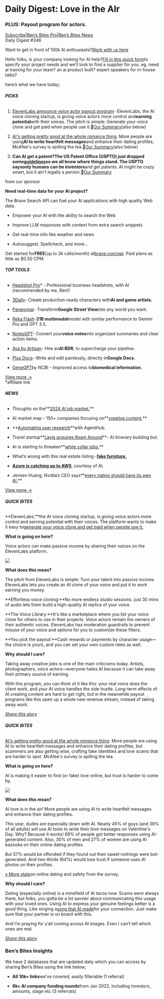 # Daily Digest: Love in the AIr

### PLUS: Payout program for actors.

[S](https://bensbites.com?utm_source=bensbites\&utm_medium=referral\&utm_campaign=daily-digest-love-in-the-air)[ubscribe](https://bensbites.com?utm_source=bensbites\&utm_medium=referral\&utm_campaign=daily-digest-love-in-the-air)|[Ben’s Bites Pro](https://bensbites.beehiiv.com/upgrade)|[Ben’s Bites News](https://news.bensbites.co/?utm_source=bensbites\&utm_medium=referral\&utm_campaign=daily-digest-love-in-the-air)\
Daily Digest #346

Want to get in front of 100k AI enthusiasts?[Work with us here](https://grizzlyads.com/store/bens-bites?utm_source=bensbites\&utm_medium=referral\&utm_campaign=daily-digest-love-in-the-air)

Hello folks, is your company looking for AI help?[Fill in this quick form](https://forms.gle/AZrkASkq5vXWsfuE8?utm_source=bensbites\&utm_medium=referral\&utm_campaign=daily-digest-love-in-the-air)to specify your project needs and we’ll look to find a supplier for you. eg. need ai training for your team? an ai product built? expert speakers for in-house talks?

here’s what we have today;

###### **PICKS**

1. [ElevenLabs announce voice actor payout program](https://elevenlabs.io/voice-actors?utm_source=bensbites\&utm_medium=referral\&utm_campaign=daily-digest-love-in-the-air)- ElevenLabs, the AI voice cloning startup, is giving voice actors more control and**earning potential**with their voices. The pitch is simple: Generate your voice clone and get paid when people use it.🍿[Our Summary](https://bensbites.beehiiv.com/p/voice-actors-can-now-earn-money-elevenlabs)(also below)

2. [AI's getting pretty good at the whole romance thing](https://www.businesswire.com/news/home/20240211785791/en/McAfee-Research-Reveals-Love-Bytes-45-of-Men-Will-Turn-to-AI-to-Write-Love-Messages-this-Valentine%E2%80%99s-Day?utm_source=bensbites\&utm_medium=referral\&utm_campaign=daily-digest-love-in-the-air). More people are using**AI to write heartfelt messages**and enhance their dating profiles. McAfee's survey is spilling the tea.🍿[Our Summary](https://bensbites.beehiiv.com/p/ai-playing-matchmaker-valentines)(also below)

3. **Can AI get a patent?**The US Patent Office (USPTO) just dropped some[guidelines](https://public-inspection.federalregister.gov/2024-02623.pdf?utm_source=bensbites\&utm_medium=referral\&utm_campaign=daily-digest-love-in-the-air)so we all know where things stand. The USPTO says**only humans can be inventors**and get patents. AI might be crazy smart, but it ain't legally a person.🍿[Our Summary](https://bensbites.beehiiv.com/p/can-ai-get-patent-latest-guidelines)

from our sponsor

**Need real-time data for your AI project?**

The Brave Search API can fuel your AI applications with high quality Web data.

- Empower your AI with the ability to search the Web

- Improve LLM responses with context from extra search snippets

- Get real-time info like weather and news

- Autosuggest, Spellcheck, and more…

Get started for**FREE**(up to 2k calls/month) at[brave.com/](https://brave.com/search/api/?mtm_source=bens-bites\&mtm_medium=newsletter\&mtm_campaign=search-api\&mtm_content=API)[api](https://brave.com/search/api/?mtm_source=bens-bites\&mtm_medium=newsletter\&mtm_campaign=search-api\&mtm_content=evergreen\&utm_source=bensbites\&utm_medium=referral\&utm_campaign=daily-digest-love-in-the-air). Paid plans as little as $0.50 CPM.

###### **TOP TOOLS**

- [Headshot Pro](https://www.headshotpro.com/?via=bensbites\&utm_source=bensbites\&utm_medium=referral\&utm_campaign=daily-digest-love-in-the-air)\* - Professional business headshots, with AI (recommended by me, Ben!)

- [3Daily](https://3daily.ai/?utm_source=bensbites\&utm_medium=referral\&utm_campaign=daily-digest-love-in-the-air)- Create production-ready characters with**AI and game artists.**

- [Panaromai](https://www.panoramai.xyz/?utm_source=bensbites\&utm_medium=referral\&utm_campaign=daily-digest-love-in-the-air)- Transform**Google Street View**into any world you want.

- [Reka Flash](https://reka.ai/reka-flash-an-efficient-and-capable-multimodal-language-model/?utm_source=bensbites\&utm_medium=referral\&utm_campaign=daily-digest-love-in-the-air)-**21B multimodal**model with similar performance to Gemini Pro and GPT 3.5.

- [NotesGPT](https://usenotesgpt.com/?utm_source=bensbites\&utm_medium=referral\&utm_campaign=daily-digest-love-in-the-air)- Convert your**voice notes**into organized summaries and clear action items.

- [Ava by Artisan](https://artisan.co/ava-sales-rep?utm_source=bensbites\&utm_medium=referral\&utm_campaign=daily-digest-love-in-the-air)- Hire an**AI BDR**, to supercharge your pipeline.

- [Plus Docs](https://www.plusdocs.com/plus-ai-for-google-docs?utm_source=bensbites\&utm_medium=referral\&utm_campaign=daily-digest-love-in-the-air)- Write and edit painlessly, directly in**Google Docs.**

- [GeneGPT](https://github.com/ncbi/GeneGPT?utm_source=bensbites\&utm_medium=referral\&utm_campaign=daily-digest-love-in-the-air)by NCBI - Improved access to**biomedical information.**

[View more →](https://news.bensbites.co/tags/show?utm_source=bensbites\&utm_medium=referral\&utm_campaign=daily-digest-love-in-the-air)\
\*affiliate link

###### **NEWS**

- Thoughts on the\*\*[2024 AI job market.](https://newsletter.ruder.io/p/thoughts-on-the-2024-ai-job-market?utm_source=bensbites\&utm_medium=referral\&utm_campaign=daily-digest-love-in-the-air)\*\*

- AI market map - 150+ companies focusing on\*\*[creative content.](https://twitter.com/venturetwins/status/1757077455616332056?utm_source=bensbites\&utm_medium=referral\&utm_campaign=daily-digest-love-in-the-air)\*\*

- \*\*[Automating user research](https://www.youtube.com/watch?v=fAwGnvuq3gI\&utm_source=bensbites\&utm_medium=referral\&utm_campaign=daily-digest-love-in-the-air)\*\*with AgentHub.

- Travel startup\*\*[Layla acquires Roam Around](https://techcrunch.com/2024/02/12/travel-startup-layla-acquires-flyr-backed-ai-itinerary-building-bot/?utm_source=bensbites\&utm_medium=referral\&utm_campaign=daily-digest-love-in-the-air)\*\*- AI itinerary building bot.

- AI is starting to threaten\*\*[white collar jobs.](https://www.wsj.com/lifestyle/careers/ai-is-starting-to-threaten-white-collar-jobs-few-industries-are-immune-9cdbcb90?utm_source=bensbites\&utm_medium=referral\&utm_campaign=daily-digest-love-in-the-air)\*\*

- What’s wrong with this real estate listing -**[fake furniture.](https://www.vice.com/en/article/xgwpmk/ai-generated-furniture-real-estate-listings?utm_source=bensbites\&utm_medium=referral\&utm_campaign=daily-digest-love-in-the-air)**

- **[Azure is catching up to AWS](https://www.cnbc.com/2024/02/12/microsoft-ai-growth-helping-azure-cloud-chip-away-at-amazons-lead.html?utm_source=bensbites\&utm_medium=referral\&utm_campaign=daily-digest-love-in-the-air)**, courtesy of AI.

- Jensen Huang, Nvidia’s CEO says\*\*[every nation should have its own AI.](https://blogs.nvidia.com/blog/world-governments-summit/?utm_source=bensbites\&utm_medium=referral\&utm_campaign=daily-digest-love-in-the-air)\*\*

[View more →](https://news.bensbites.co/tags/news/trending?utm_source=bensbites\&utm_medium=referral\&utm_campaign=daily-digest-love-in-the-air)

###### **QUICK BITES**

\*\*ElevenLabs,\*\*the AI voice cloning startup, is giving voice actors more control and earning potential with their voices. The platform wants to make it easy to[generate your voice clone and get paid when people use it.](https://elevenlabs.io/voice-actors?utm_source=bensbites\&utm_medium=referral\&utm_campaign=daily-digest-love-in-the-air)

**What is going on here?**

Voice actors can make passive income by sharing their voices on the ElevenLabs platform.

![](https://media.beehiiv.com/cdn-cgi/image/fit=scale-down,format=auto,onerror=redirect,quality=80/uploads/asset/file/1b335ae6-5982-462e-b2f8-9b4eaa97b217/image.png?t=1707825422)

**What does this mean?**

The pitch from ElevenLabs is simple: Turn your talent into passive income. ElevenLabs lets you create an AI clone of your voice and put it to work earning you money.

\*\*Effortless voice cloning:\*\*No more endless studio sessions. just 30 mins of audio lets them build a high-quality AI replica of your voice.

\*\*The Voice Library:\*\*It's like a marketplace where you list your voice clone for others to use in their projects. Voice actors remain the owners of their authentic voices. ElevenLabs has moderation guardrails to prevent misuse of your voice and options for you to customize these filters.

\*\*You pick the payout:\*\*Cash rewards or payments by character usage—the choice is yours, and you can set your own custom rates as well.

**Why should I care?**

Taking away creative jobs is one of the main criticisms today. Artists, photographers, voice actors—everyone hates AI because it can take away their primary source of earning.

With this program, you can think of it like this: your real voice does the client work, and your AI voice handles the side hustle. Long-term effects of AI creating content are hard to get right, but in the meanwhile payout programs like this open up a whole new revenue stream, instead of taking away work.

[*Share this story*](https://bensbites.beehiiv.com/p/voice-actors-can-now-earn-money-elevenlabs)

###### **QUICK BITES**

[AI's getting pretty good at the whole romance thing](https://www.businesswire.com/news/home/20240211785791/en/McAfee-Research-Reveals-Love-Bytes-45-of-Men-Will-Turn-to-AI-to-Write-Love-Messages-this-Valentine%E2%80%99s-Day?utm_source=bensbites\&utm_medium=referral\&utm_campaign=daily-digest-love-in-the-air). More people are using AI to write heartfelt messages and enhance their dating profiles, but scammers are also getting wise, crafting fake identities and love scams that are harder to spot. McAfee's survey is spilling the tea.

**What is going on here?**

AI is making it easier to find (or fake) love online, but trust is harder to come by.

![](https://media.beehiiv.com/cdn-cgi/image/fit=scale-down,format=auto,onerror=redirect,quality=80/uploads/asset/file/ea6f9881-5dda-4f3e-91b6-9977703c99b6/image.png?t=1707827519)

**What does this mean?**

AI love is in the air! More people are using AI to write heartfelt messages and enhance their dating profiles.

This year, dudes are especially down with AI. Nearly 45% of guys (and 39% of all adults) will use AI tools to write their love messages on Valentine's Day. Why? Because it works! 69% of people got better responses using AI-generated content. Also, 30% of men and 27% of women are using AI bazooka on their online dating profiles.

But 57% would be offended if they found out their sweet nothings were bot-generated. And two-thirds (64%) would lose trust if someone uses AI photos on their profiles.

[» More stats](https://www.businesswire.com/news/home/20240211785791/en/McAfee-Research-Reveals-Love-Bytes-45-of-Men-Will-Turn-to-AI-to-Write-Love-Messages-this-Valentine%E2%80%99s-Day?utm_source=bensbites\&utm_medium=referral\&utm_campaign=daily-digest-love-in-the-air)on online dating and safety from the survey.

**Why should I care?**

Dating (especially online) is a minefield of AI tacos now. Scams were always there, but folks, you gotta be a lot savvier about communicating this usage with your loved ones. Using AI to express your genuine feelings better is a good thing. Like singing a[song that AI made](https://vdaysong.com/?utm_source=bensbites\&utm_medium=referral\&utm_campaign=daily-digest-love-in-the-air)for your connection. Just make sure that your partner is on board with this.

And I’m praying for y’all coming across AI images. Even I can’t tell which ones are real.

[*Share this story*](https://bensbites.beehiiv.com/p/ai-playing-matchmaker-valentines)

### Ben’s Bites Insights

We have 2 databases that are updated daily which you can access by sharing Ben’s Bites using the link below;

- **All 10k+ links**we’ve covered, easily filterable (1 referral)

- **6k+ AI company funding rounds**from Jan 2022, including investors, amounts, stage etc (3 referrals)
